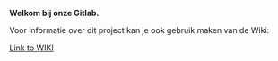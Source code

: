 **Welkom bij onze Gitlab.**

Voor informatie over dit project kan je ook gebruik maken van de Wiki:

[Link to WIKI](https://gitlab.fdmci.hva.nl/krakers/pad-project-team-3/-/wikis/home)